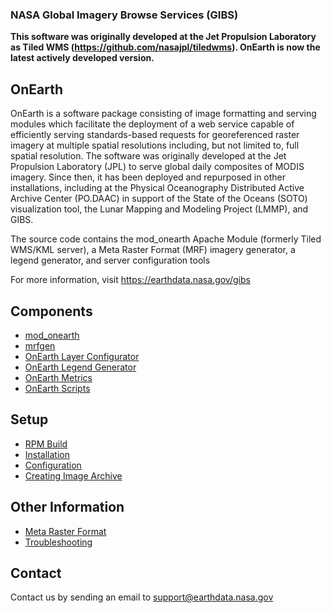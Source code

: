 ### NASA Global Imagery Browse Services (GIBS)

**This software was originally developed at the Jet Propulsion Laboratory as Tiled WMS (https://github.com/nasajpl/tiledwms).  OnEarth is now the latest actively developed version.**

## OnEarth

OnEarth is a software package consisting of image formatting and serving modules which facilitate the deployment of a web service capable of efficiently serving standards-based requests for georeferenced raster imagery at multiple spatial resolutions including, but not limited to, full spatial resolution.  The software was originally developed at the Jet Propulsion Laboratory (JPL) to serve global daily composites of MODIS imagery.  Since then, it has been deployed and repurposed in other installations, including at the Physical Oceanography Distributed Active Archive Center (PO.DAAC) in support of the State of the Oceans (SOTO) visualization tool, the Lunar Mapping and Modeling Project (LMMP), and GIBS.

The source code contains the mod_onearth Apache Module (formerly Tiled WMS/KML server), a Meta Raster Format (MRF) imagery generator, a legend generator, and server configuration tools

For more information, visit https://earthdata.nasa.gov/gibs

## Components

* [mod_onearth](src/mod_onearth/README.md)
* [mrfgen](src/mrfgen/README.md)
* [OnEarth Layer Configurator](src/layer_config/README.md)
* [OnEarth Legend Generator](src/generate_legend/README.md)
* [OnEarth Metrics](src/onearth_logs/README.md)
* [OnEarth Scripts](src/scripts/README.md)

## Setup

* [RPM Build](doc/rpm_build.md)
* [Installation](doc/installation.md)
* [Configuration](doc/configuration.md)
* [Creating Image Archive](doc/archive.md)

## Other Information

* [Meta Raster Format](https://github.com/nasa-gibs/mrf/blob/master/README.md)
* [Troubleshooting](doc/troubleshooting.md)

## Contact

Contact us by sending an email to
[support@earthdata.nasa.gov](mailto:support@earthdata.nasa.gov)
